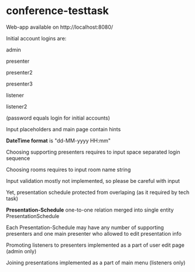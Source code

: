 # conference-testtask

Web-app available on http://localhost:8080/

Initial account logins are:
<p>admin
<p>presenter
<p>presenter2
<p>presenter3
<p>listener
<p>listener2
<p>(password equals login for initial accounts)

<p>Input placeholders and main page contain hints

<p><b>DateTime format</b> is "dd-MM-yyyy HH:mm"
  
<p>Choosing supporting presenters requires to input space separated login sequence
<p>Choosing rooms requires to input room name string

<p>Input validation mostly not implemented, so please be careful with input
<p>Yet, presentation schedule protected from overlaping (as it required by tech task)

<p><b>Presentation-Schedule</b> one-to-one relation merged into single entity PresentationSchedule
<p>Each Presentation-Schedule may have any number of supporting presenters and one main presenter who allowed to edit presentation info

<p>Promoting listeners to presenters implemented as a part of user edit page (admin only)
<p>Joining presentations implemented as a part of main menu (listeners only)

